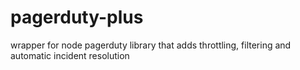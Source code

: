 # pagerduty-plus
wrapper for node pagerduty library that adds throttling, filtering and automatic incident resolution


